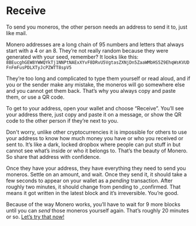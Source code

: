 # Receive

To send you moneros, the other person needs an address to send it to, just like mail.

Monero addresses are a long chain of 95 numbers and letters that always start with a 4 or an 8. They’re not really random because they were generated with your seed, remember? It looks like this:
`8BEucghGEW8YWWQYkTj1NNPtNAExXYvF8DRvU5VgtasZXNjDn5ZaaWMbHS5Z9EhqWsKVUDFnFmFusPDLXTyJcPZWTT8spV5`

They’re too long and complicated to type them yourself or read aloud, and if you or the sender make any mistake, the moneros will go somewhere else and you cannot get them back. That’s why you always copy and paste them, or use a QR code.

To get to your address, open your wallet and choose “Receive”. You’ll see your address there, just copy and paste it on a message, or show the QR code to the other person if they’re next to you.

Don't worry, unlike other cryptocurrencies it is impossible for others to use your address to know how much money you have or who you received or sent to. It’s like a dark, locked dropbox where people can put stuff in but cannot see what’s inside or who it belongs to. That’s the beauty of Monero. So share that address with confidence.

Once they have your address, they have everything they need to send you moneros. Settle on an amount, and wait. Once they send it, it should take a few seconds to appear on your wallet as a _pending_ transaction. After roughly two minutes, it should change from pending to _confirmed. That means it got written in the latest block and it’s irreversible. You’re good.

Because of the way Monero works, you’ll have to wait for 9 more blocks until you can _send_ those moneros yourself again. That’s roughly 20 minutes or so. [Let’s try that now!](https://www.notion.so/Send-1e1be904c731496fb9380b74155bf1c9?pvs=21)